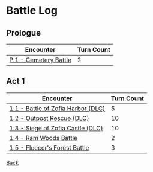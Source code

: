 # Battle Log

## Prologue

| Encounter                       | Turn Count |
| ------------------------------- | ---------- |
| [P.1 - Cemetery Battle](P.1.md) | 2          |

## Act 1

| Encounter                                     | Turn Count |
| --------------------------------------------- | ---------- |
| [1.1 - Battle of Zofia Harbor (DLC)](A1.1.md) | 5          |
| [1.2 - Outpost Rescue (DLC)](A1.2.md)         | 10         |
| [1.3 - Siege of Zofia Castle (DLC)](A1.3.md)  | 10         |
| [1.4 - Ram Woods Battle](A1.4.md)             | 2          |
| [1.5 - Fleecer's Forest Battle](A1.5.md)      | 3          |

[Back](../README.md)
